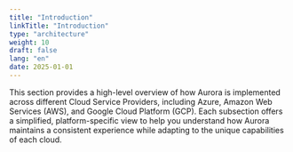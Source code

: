 ```yaml
---
title: "Introduction"
linkTitle: "Introduction"
type: "architecture"
weight: 10
draft: false
lang: "en"
date: 2025-01-01
---
```


This section provides a high-level overview of how Aurora is implemented across different Cloud Service Providers, including Azure, Amazon Web Services (AWS), and Google Cloud Platform (GCP). Each subsection offers a simplified, platform-specific view to help you understand how Aurora maintains a consistent experience while adapting to the unique capabilities of each cloud.
